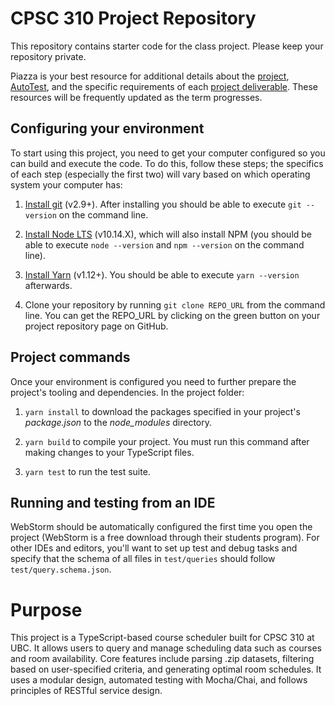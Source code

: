 # CPSC 310 Project Repository

This repository contains starter code for the class project.
Please keep your repository private.

Piazza is your best resource for additional details about the [project](https://github.com/ubccpsc/310/blob/2019sept/project/README.md), [AutoTest](https://github.com/ubccpsc/310/blob/2019sept/project/AutoTest.md), and the specific requirements of each [project deliverable](https://github.com/ubccpsc/310/blob/2019sept/README.md#project-sprint-schedule).
These resources will be frequently updated as the term progresses.

## Configuring your environment

To start using this project, you need to get your computer configured so you can build and execute the code.
To do this, follow these steps; the specifics of each step (especially the first two) will vary based on which operating system your computer has:

1. [Install git](https://git-scm.com/downloads) (v2.9+). After installing you should be able to execute `git --version` on the command line.

1. [Install Node LTS](https://nodejs.org/en/download/) (v10.14.X), which will also install NPM (you should be able to execute `node --version` and `npm --version` on the command line).

1. [Install Yarn](https://yarnpkg.com/en/docs/install) (v1.12+). You should be able to execute `yarn --version` afterwards.

1. Clone your repository by running `git clone REPO_URL` from the command line. You can get the REPO_URL by clicking on the green button on your project repository page on GitHub.

## Project commands

Once your environment is configured you need to further prepare the project's tooling and dependencies.
In the project folder:

1. `yarn install` to download the packages specified in your project's *package.json* to the *node_modules* directory.

1. `yarn build` to compile your project. You must run this command after making changes to your TypeScript files.

1. `yarn test` to run the test suite.

## Running and testing from an IDE

WebStorm should be automatically configured the first time you open the project (WebStorm is a free download through their students program). For other IDEs and editors, you'll want to set up test and debug tasks and specify that the schema of all files in `test/queries` should follow `test/query.schema.json`.

# Purpose 
This project is a TypeScript-based course scheduler built for CPSC 310 at UBC. It allows users to query and manage scheduling data such as courses and room availability. Core features include parsing .zip datasets, filtering based on user-specified criteria, and generating optimal room schedules. It uses a modular design, automated testing with Mocha/Chai, and follows principles of RESTful service design.
